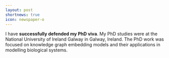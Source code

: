 ```yaml
---
layout: post
shortnews: true
icon: newspaper-o
---
```


I have <b>successfully defended my PhD viva</b>. My PhD studies were at the National University of Ireland Galway in Galway, Ireland. 
The PhD work was focused on knowledge graph embedding models and their applications in modelling biological systems.  
